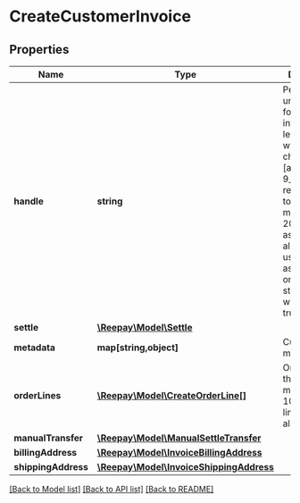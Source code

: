 # CreateCustomerInvoice

## Properties
 Name                | Type                                                                  | Description                                                                                                                                                                                                                                           | Notes      
---------------------|-----------------------------------------------------------------------|-------------------------------------------------------------------------------------------------------------------------------------------------------------------------------------------------------------------------------------------------------|------------
 **handle**          | **string**                                                            | Per account unique handle for the invoice. Max length 255 with allowable characters [a-zA-Z0-9_.-@]. It is recommended to use a maximum of 20 characters as this will allow for the use of handle as reference on bank statements without truncation. |
 **settle**          | [**\Reepay\Model\Settle**](Settle.md)                                 |                                                                                                                                                                                                                                                       | [optional] 
 **metadata**        | **map[string,object]**                                                | Custom metadata.                                                                                                                                                                                                                                      | [optional] 
 **orderLines**      | [**\Reepay\Model\CreateOrderLine[]**](CreateOrderLine.md)             | Order lines for the invoice. A maximum of 100 order lines is allowed.                                                                                                                                                                                 |
 **manualTransfer**  | [**\Reepay\Model\ManualSettleTransfer**](ManualSettleTransfer.md)     |                                                                                                                                                                                                                                                       | [optional] 
 **billingAddress**  | [**\Reepay\Model\InvoiceBillingAddress**](InvoiceBillingAddress.md)   |                                                                                                                                                                                                                                                       | [optional] 
 **shippingAddress** | [**\Reepay\Model\InvoiceShippingAddress**](InvoiceShippingAddress.md) |                                                                                                                                                                                                                                                       | [optional] 

[[Back to Model list]](../../README.md#documentation-for-models) [[Back to API list]](../../README.md#documentation-for-api-endpoints) [[Back to README]](../../README.md)

